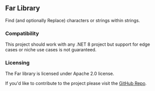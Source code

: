 ## Far Library
Find (and optionally Replace) characters or strings within strings.

### Compatibility
This project should work with any .NET 8 project but support for edge cases or niche use cases is not guaranteed.

### Licensing
The Far library is licensed under Apache 2.0 license.

If you'd like to contribute to the project please visit the [GitHub Repo](https://github.com/alastairlundy/EnviousBox/).